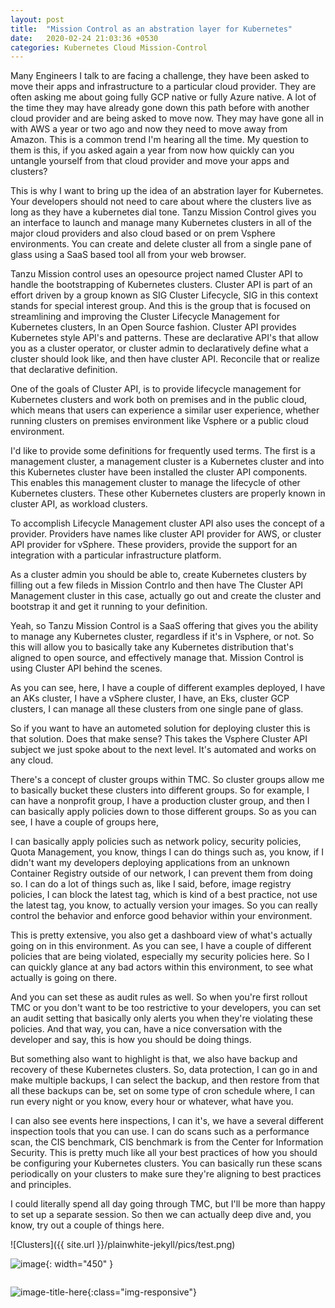 ```yaml
---
layout: post
title:  "Mission Control as an abstration layer for Kubernetes"
date:   2020-02-24 21:03:36 +0530
categories: Kubernetes Cloud Mission-Control
---
```

Many Engineers I talk to are facing a challenge, they have been asked to move their apps and infrastructure to a particular cloud provider. They are often asking me about going fully GCP native or fully Azure native. A lot of the time they may have already gone down this path before with another cloud provider and are being asked to move now. They may have gone all in with AWS a year or two ago and now they need to move away from Amazon. This is a common trend I'm hearing all the time.
My question to them is this, if you asked again a year from now how quickly can you untangle yourself from that cloud provider and move your apps and clusters?

This is why I want to bring up the idea of an abstration layer for Kubernetes. Your developers should not need to care about where the clusters live as long as they have a kubernetes dial tone. Tanzu Mission Control gives you an interface to launch and manage many Kubernetes clusters in all of the major cloud providers and also cloud based or on prem Vsphere environments. You can create and delete cluster all from a single pane of glass using a SaaS based tool all from your web browser.


Tanzu Mission control uses an opesource project named Cluster API to handle the bootstrapping of Kubernetes clusters. Cluster API is part of an effort driven by a group known as SIG Cluster Lifecycle, SIG in this context stands for special interest group. And this is the group that is focused on streamlining and improving the Cluster Lifecycle Management for Kubernetes clusters, In an Open Source fashion. Cluster API provides Kubernetes style API's and patterns. These are declarative API's that allow you as a cluster operator, or cluster admin to declaratively define what a cluster should look like, and then have cluster API. Reconcile that or realize that declarative definition.

One of the goals of Cluster API, is to provide lifecycle management for Kubernetes clusters and work both on premises and in the public cloud, which means that users can experience a similar user experience, whether running clusters on premises environment like Vsphere or a public cloud environment.

I'd like to provide some definitions for frequently used terms. The first is a management cluster, a management cluster is a Kubernetes cluster and into this Kubernetes cluster have been installed the cluster API components. This enables this management cluster to manage the lifecycle of other Kubernetes clusters. These other Kubernetes clusters are properly known in cluster API, as workload clusters. 

To accomplish Lifecycle Management cluster API also uses the concept of a provider. Providers have names like cluster API provider for AWS, or cluster API provider for vSphere. These providers, provide the support for an integration with a particular infrastructure platform.

As a cluster admin you should be able to, create Kubernetes clusters by filling out a few fileds in Mission Contrlo and then have The Cluster API Management cluster in this case, actually go out and create the cluster and bootstrap it and get it running to your definition.

Yeah, so Tanzu Mission Control is a SaaS offering that gives you the ability to manage any Kubernetes cluster, regardless if it's in Vsphere, or not. So this will allow you to basically take any Kubernetes distribution that's aligned to open source, and effectively manage that. Mission Control is using Cluster API behind the scenes.

As you can see, here, I have a couple of different examples deployed, I have an AKs cluster, I have a vSphere cluster, I have, an Eks, cluster GCP clusters, I can manage all these clusters from one single pane of glass.

So if you want to have an autometed solution for deploying cluster this is that solution. Does that make sense? This takes the Vsphere Cluster API subject we just spoke about to the next level. It's automated and works on any cloud.

There's a concept of cluster groups within TMC. So cluster groups allow me to basically bucket these clusters into different groups. So for example, I can have a nonprofit group, I have a production cluster group, and then I can basically apply policies down to those different groups. So as you can see, I have a couple of groups here,

I can basically apply policies such as network policy, security policies, Quota Management, you know, things I can do things such as, you know, if I didn't want my developers deploying applications from an unknown Container Registry outside of our network, I can prevent them from doing so. I can do a lot of things such as, like I said, before, image registry policies, I can block the latest tag, which is kind of a best practice, not use the latest tag, you know, to actually version your images. So you can really control the behavior and enforce good behavior within your environment.

This is pretty extensive, you also get a dashboard view of what's actually going on in this environment. As you can see, I have a couple of different policies that are being violated, especially my security policies here. So I can quickly glance at any bad actors within this environment, to see what actually is going on there.

And you can set these as audit rules as well. So when you're first rollout TMC or you don't want to be too restrictive to your developers, you can set an audit setting that basically only alerts you when they're violating these policies. And that way, you can, have a nice conversation with the developer and say, this is how you should be doing things.

But something also want to highlight is that, we also have backup and recovery of these Kubernetes clusters. So, data protection, I can go in and make multiple backups, I can select the backup, and then restore from that all these backups can be, set on some type of cron schedule where, I can run every night or you know, every hour or whatever, what have you.

I can also see events here inspections, I can it's, we have a several different inspection tools that you can use. I can do scans such as a performance scan, the CIS benchmark, CIS benchmark is from the Center for Information Security. This is pretty much like all your best practices of how you should be configuring your Kubernetes clusters. You can basically run these scans periodically on your clusters to make sure they're aligning to best practices and principles.

I could literally spend all day going through TMC, but I'll be more than happy to set up a separate session. So then we can actually deep dive and, you know, try out a couple of things here.


![Clusters]({{ site.url }}/plainwhite-jekyll/pics/test.png)

![image](/plainwhite-jekyll/pics/test.png){: width="450" }

<img src="/plainwhite-jekyll/pics/test.png" alt="">

![image-title-here](/plainwhite-jekyll/pics/test.png){:class="img-responsive"}



